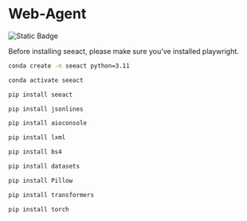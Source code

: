 # Web-Agent

![Static Badge](https://img.shields.io/badge/Code-Python-8A2BE2)

Before installing seeact, please make sure you've installed playwright.

```bash
conda create -n seeact python=3.11

conda activate seeact

pip install seeact

pip install jsonlines

pip install aioconsole

pip install lxml

pip install bs4

pip install datasets

pip install Pillow

pip install transformers

pip install torch
